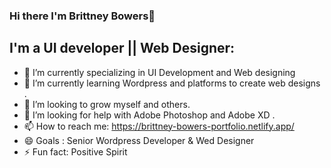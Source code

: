 ### Hi there I'm Brittney Bowers👋
## I'm a UI developer || Web Designer:
 
- 🔭 I’m currently specializing in UI Development and Web designing
- 🌱 I’m currently learning Wordpress and platforms to create web designs .
- 👯 I’m looking to grow myself and others.
- 🤔 I’m looking for help with Adobe Photoshop and Adobe XD .
- 📫 How to reach me: https://brittney-bowers-portfolio.netlify.app/
- 😄 Goals : Senior Wordpress Developer & Wed Designer 
- ⚡ Fun fact: Positive Spirit
<!--
**bee-byte/bee-byte** is a ✨ _special_ ✨ repository because its `README.md` (this file) appears on your GitHub profile.
